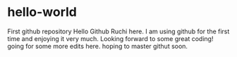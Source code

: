 # hello-world
First github repository
Hello Github
Ruchi here. I am using github for the first time and enjoying it very much. 
Looking forward to some great coding!
going for some more edits here.
hoping to master githut soon.
